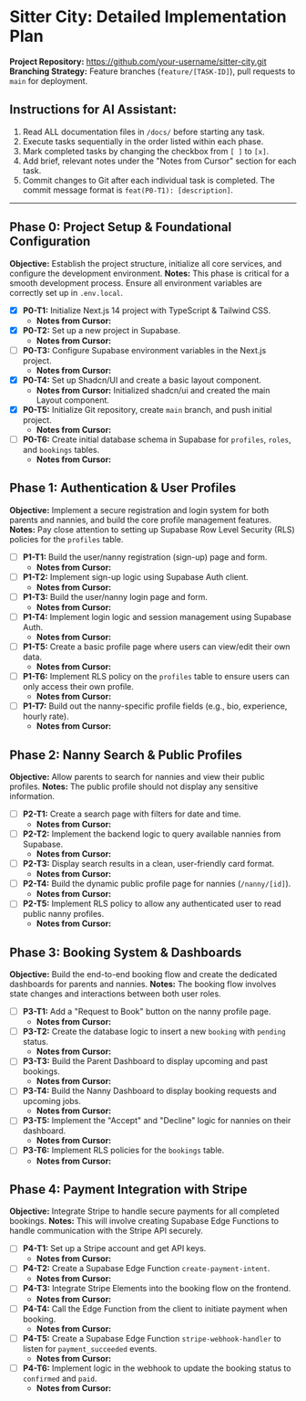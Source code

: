 # Sitter City: Detailed Implementation Plan

**Project Repository:** https://github.com/your-username/sitter-city.git
**Branching Strategy:** Feature branches (`feature/[TASK-ID]`), pull requests to `main` for deployment.

## Instructions for AI Assistant:
1.  Read ALL documentation files in `/docs/` before starting any task.
2.  Execute tasks sequentially in the order listed within each phase.
3.  Mark completed tasks by changing the checkbox from `[ ]` to `[x]`.
4.  Add brief, relevant notes under the "Notes from Cursor" section for each task.
5.  Commit changes to Git after each individual task is completed. The commit message format is `feat(P0-T1): [description]`.

---

## Phase 0: Project Setup & Foundational Configuration
**Objective:** Establish the project structure, initialize all core services, and configure the development environment.
**Notes:** This phase is critical for a smooth development process. Ensure all environment variables are correctly set up in `.env.local`.

- [x] **P0-T1:** Initialize Next.js 14 project with TypeScript & Tailwind CSS.
  - **Notes from Cursor:**
- [x] **P0-T2:** Set up a new project in Supabase.
  - **Notes from Cursor:**
- [ ] **P0-T3:** Configure Supabase environment variables in the Next.js project.
  - **Notes from Cursor:**
- [x] **P0-T4:** Set up Shadcn/UI and create a basic layout component.
  - **Notes from Cursor:** Initialized shadcn/ui and created the main Layout component.
- [x] **P0-T5:** Initialize Git repository, create `main` branch, and push initial project.
  - **Notes from Cursor:**
- [ ] **P0-T6:** Create initial database schema in Supabase for `profiles`, `roles`, and `bookings` tables.
  - **Notes from Cursor:**

## Phase 1: Authentication & User Profiles
**Objective:** Implement a secure registration and login system for both parents and nannies, and build the core profile management features.
**Notes:** Pay close attention to setting up Supabase Row Level Security (RLS) policies for the `profiles` table.

- [ ] **P1-T1:** Build the user/nanny registration (sign-up) page and form.
  - **Notes from Cursor:**
- [ ] **P1-T2:** Implement sign-up logic using Supabase Auth client.
  - **Notes from Cursor:**
- [ ] **P1-T3:** Build the user/nanny login page and form.
  - **Notes from Cursor:**
- [ ] **P1-T4:** Implement login logic and session management using Supabase Auth.
  - **Notes from Cursor:**
- [ ] **P1-T5:** Create a basic profile page where users can view/edit their own data.
  - **Notes from Cursor:**
- [ ] **P1-T6:** Implement RLS policy on the `profiles` table to ensure users can only access their own profile.
  - **Notes from Cursor:**
- [ ] **P1-T7:** Build out the nanny-specific profile fields (e.g., bio, experience, hourly rate).
  - **Notes from Cursor:**

## Phase 2: Nanny Search & Public Profiles
**Objective:** Allow parents to search for nannies and view their public profiles.
**Notes:** The public profile should not display any sensitive information.

- [ ] **P2-T1:** Create a search page with filters for date and time.
  - **Notes from Cursor:**
- [ ] **P2-T2:** Implement the backend logic to query available nannies from Supabase.
  - **Notes from Cursor:**
- [ ] **P2-T3:** Display search results in a clean, user-friendly card format.
  - **Notes from Cursor:**
- [ ] **P2-T4:** Build the dynamic public profile page for nannies (`/nanny/[id]`).
  - **Notes from Cursor:**
- [ ] **P2-T5:** Implement RLS policy to allow any authenticated user to read public nanny profiles.
  - **Notes from Cursor:**

## Phase 3: Booking System & Dashboards
**Objective:** Build the end-to-end booking flow and create the dedicated dashboards for parents and nannies.
**Notes:** The booking flow involves state changes and interactions between both user roles.

- [ ] **P3-T1:** Add a "Request to Book" button on the nanny profile page.
  - **Notes from Cursor:**
- [ ] **P3-T2:** Create the database logic to insert a new `booking` with `pending` status.
  - **Notes from Cursor:**
- [ ] **P3-T3:** Build the Parent Dashboard to display upcoming and past bookings.
  - **Notes from Cursor:**
- [ ] **P3-T4:** Build the Nanny Dashboard to display booking requests and upcoming jobs.
  - **Notes from Cursor:**
- [ ] **P3-T5:** Implement the "Accept" and "Decline" logic for nannies on their dashboard.
  - **Notes from Cursor:**
- [ ] **P3-T6:** Implement RLS policies for the `bookings` table.
  - **Notes from Cursor:**

## Phase 4: Payment Integration with Stripe
**Objective:** Integrate Stripe to handle secure payments for all completed bookings.
**Notes:** This will involve creating Supabase Edge Functions to handle communication with the Stripe API securely.

- [ ] **P4-T1:** Set up a Stripe account and get API keys.
  - **Notes from Cursor:**
- [ ] **P4-T2:** Create a Supabase Edge Function `create-payment-intent`.
  - **Notes from Cursor:**
- [ ] **P4-T3:** Integrate Stripe Elements into the booking flow on the frontend.
  - **Notes from Cursor:**
- [ ] **P4-T4:** Call the Edge Function from the client to initiate payment when booking.
  - **Notes from Cursor:**
- [ ] **P4-T5:** Create a Supabase Edge Function `stripe-webhook-handler` to listen for `payment_succeeded` events.
  - **Notes from Cursor:**
- [ ] **P4-T6:** Implement logic in the webhook to update the booking status to `confirmed` and `paid`.
  - **Notes from Cursor:**